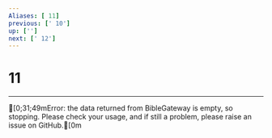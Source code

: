 ```yaml
---
Aliases: [ 11]
previous: [' 10']
up: ['']
next: [' 12']
---
```

# 11

***
[0;31;49mError: the data returned from BibleGateway is empty, so stopping. Please check your usage, and if still a problem, please raise an issue on GitHub.[0m
